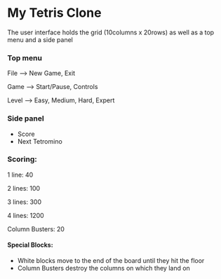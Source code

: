 # My Tetris Clone

The user interface holds the grid (10columns x 20rows) as well as a top menu and a side panel

### Top menu
File 		—> New Game, Exit

Game 		—> Start/Pause, Controls

Level		—> Easy, Medium, Hard, Expert

### Side panel
- Score
- Next Tetromino

### Scoring:
1 line: 		40

2 lines: 	100

3 lines:		300

4 lines:		1200

Column Busters: 20

#### Special Blocks:
- White blocks move to the end of the board until they hit the floor
- Column Busters destroy the columns on which they land on
